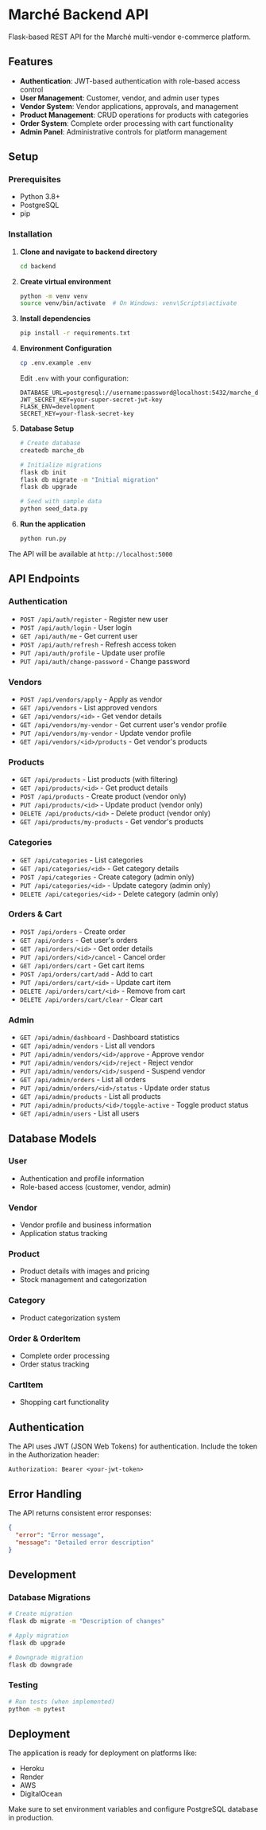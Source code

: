 # Marché Backend API

Flask-based REST API for the Marché multi-vendor e-commerce platform.

## Features

- **Authentication**: JWT-based authentication with role-based access control
- **User Management**: Customer, vendor, and admin user types
- **Vendor System**: Vendor applications, approvals, and management
- **Product Management**: CRUD operations for products with categories
- **Order System**: Complete order processing with cart functionality
- **Admin Panel**: Administrative controls for platform management

## Setup

### Prerequisites

- Python 3.8+
- PostgreSQL
- pip

### Installation

1. **Clone and navigate to backend directory**
   ```bash
   cd backend
   ```

2. **Create virtual environment**
   ```bash
   python -m venv venv
   source venv/bin/activate  # On Windows: venv\Scripts\activate
   ```

3. **Install dependencies**
   ```bash
   pip install -r requirements.txt
   ```

4. **Environment Configuration**
   ```bash
   cp .env.example .env
   ```
   
   Edit `.env` with your configuration:
   ```
   DATABASE_URL=postgresql://username:password@localhost:5432/marche_db
   JWT_SECRET_KEY=your-super-secret-jwt-key
   FLASK_ENV=development
   SECRET_KEY=your-flask-secret-key
   ```

5. **Database Setup**
   ```bash
   # Create database
   createdb marche_db
   
   # Initialize migrations
   flask db init
   flask db migrate -m "Initial migration"
   flask db upgrade
   
   # Seed with sample data
   python seed_data.py
   ```

6. **Run the application**
   ```bash
   python run.py
   ```

The API will be available at `http://localhost:5000`

## API Endpoints

### Authentication
- `POST /api/auth/register` - Register new user
- `POST /api/auth/login` - User login
- `GET /api/auth/me` - Get current user
- `POST /api/auth/refresh` - Refresh access token
- `PUT /api/auth/profile` - Update user profile
- `PUT /api/auth/change-password` - Change password

### Vendors
- `POST /api/vendors/apply` - Apply as vendor
- `GET /api/vendors` - List approved vendors
- `GET /api/vendors/<id>` - Get vendor details
- `GET /api/vendors/my-vendor` - Get current user's vendor profile
- `PUT /api/vendors/my-vendor` - Update vendor profile
- `GET /api/vendors/<id>/products` - Get vendor's products

### Products
- `GET /api/products` - List products (with filtering)
- `GET /api/products/<id>` - Get product details
- `POST /api/products` - Create product (vendor only)
- `PUT /api/products/<id>` - Update product (vendor only)
- `DELETE /api/products/<id>` - Delete product (vendor only)
- `GET /api/products/my-products` - Get vendor's products

### Categories
- `GET /api/categories` - List categories
- `GET /api/categories/<id>` - Get category details
- `POST /api/categories` - Create category (admin only)
- `PUT /api/categories/<id>` - Update category (admin only)
- `DELETE /api/categories/<id>` - Delete category (admin only)

### Orders & Cart
- `POST /api/orders` - Create order
- `GET /api/orders` - Get user's orders
- `GET /api/orders/<id>` - Get order details
- `PUT /api/orders/<id>/cancel` - Cancel order
- `GET /api/orders/cart` - Get cart items
- `POST /api/orders/cart/add` - Add to cart
- `PUT /api/orders/cart/<id>` - Update cart item
- `DELETE /api/orders/cart/<id>` - Remove from cart
- `DELETE /api/orders/cart/clear` - Clear cart

### Admin
- `GET /api/admin/dashboard` - Dashboard statistics
- `GET /api/admin/vendors` - List all vendors
- `PUT /api/admin/vendors/<id>/approve` - Approve vendor
- `PUT /api/admin/vendors/<id>/reject` - Reject vendor
- `PUT /api/admin/vendors/<id>/suspend` - Suspend vendor
- `GET /api/admin/orders` - List all orders
- `PUT /api/admin/orders/<id>/status` - Update order status
- `GET /api/admin/products` - List all products
- `PUT /api/admin/products/<id>/toggle-active` - Toggle product status
- `GET /api/admin/users` - List all users

## Database Models

### User
- Authentication and profile information
- Role-based access (customer, vendor, admin)

### Vendor
- Vendor profile and business information
- Application status tracking

### Product
- Product details with images and pricing
- Stock management and categorization

### Category
- Product categorization system

### Order & OrderItem
- Complete order processing
- Order status tracking

### CartItem
- Shopping cart functionality

## Authentication

The API uses JWT (JSON Web Tokens) for authentication. Include the token in the Authorization header:

```
Authorization: Bearer <your-jwt-token>
```

## Error Handling

The API returns consistent error responses:

```json
{
  "error": "Error message",
  "message": "Detailed error description"
}
```

## Development

### Database Migrations

```bash
# Create migration
flask db migrate -m "Description of changes"

# Apply migration
flask db upgrade

# Downgrade migration
flask db downgrade
```

### Testing

```bash
# Run tests (when implemented)
python -m pytest
```

## Deployment

The application is ready for deployment on platforms like:
- Heroku
- Render
- AWS
- DigitalOcean

Make sure to set environment variables and configure PostgreSQL database in production.